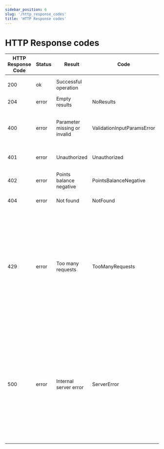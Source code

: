 ```yaml
---
sidebar_position: 6
slug: '/http_response_codes'
title: 'HTTP Response codes'
---
```


# HTTP Response codes

| HTTP Response Code | Status | Result                       | Code                       | Description                                                                                                                                                                      |
|--------------------|--------|------------------------------|----------------------------|----------------------------------------------------------------------------------------------------------------------------------------------------------------------------------|
| 200                | ok     | Successful operation         |                            | Everything worked as expected.                                                                                                                                                   |
| 204                | error  | Empty results                | NoResults                  | No content available.                                                                                                                                                            |
| 400                | error  | Parameter missing or invalid | ValidationInputParamsError | API request is malformed or contains invalid parameters.                                                                                                                         |
| 401                | error  | Unauthorized                 | Unauthorized               | API key is invalid or missing.                                                                                                                                                   |
| 402                | error  | Points balance negative      | PointsBalanceNegative      | Your account balance is negative.                                                                                                                                                |
| 404                | error  | Not found                    | NotFound                   | Entry not found.                                                                                                                                                                 |
| 429                | error  | Too many requests            | TooManyRequests            | The emergence of this error code indicates surpassing the rate limit allocated for your plan. You must wait for the rate limit to reset before initiating additional requests.   |
| 500                | error  | Internal server error        | ServerError                | The appearance of this error code signifies an unforeseen server error. Typically, this is a transient problem, so it's advisable to attempt your request again at a later time. |
